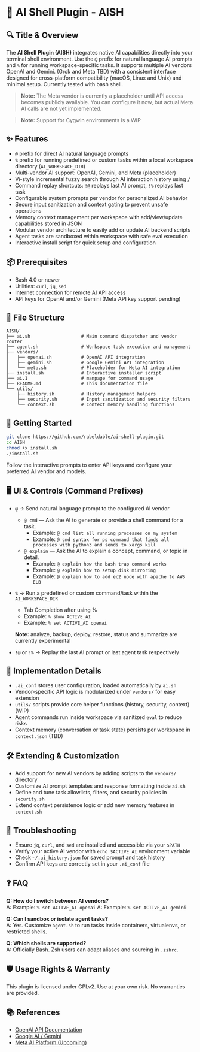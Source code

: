 # 🧠 AI Shell Plugin - AISH

## 🔍 Title & Overview
The **AI Shell Plugin (AISH)** integrates native AI capabilities directly into your terminal shell environment. Use the `@` prefix for natural language AI prompts and `%` for running workspace-specific tasks. It supports multiple AI vendors OpenAI and Gemini. (Grok and Meta TBD) with a consistent interface designed for cross-platform compatibility (macOS, Linux and Unix) and minimal setup. Currently tested with bash shell. 

> **Note:** The Meta vendor is currently a placeholder until API access becomes publicly available. You can configure it now, but actual Meta AI calls are not yet implemented.

> **Note:** Support for Cygwin environments is a WIP

## ✨ Features
- `@` prefix for direct AI natural language prompts  
- `%` prefix for running predefined or custom tasks within a local workspace directory (`AI_WORKSPACE_DIR`)  
- Multi-vendor AI support: OpenAI, Gemini, and Meta (placeholder)  
- Vi-style incremental fuzzy search through AI interaction history using `/`  
- Command replay shortcuts: `!@` replays last AI prompt, `!%` replays last task  
- Configurable system prompts per vendor for personalized AI behavior  
- Secure input sanitization and context gating to prevent unsafe operations  
- Memory context management per workspace with add/view/update capabilities stored in JSON  
- Modular vendor architecture to easily add or update AI backend scripts  
- Agent tasks are sandboxed within workspace with safe eval execution  
- Interactive install script for quick setup and configuration

## 📦 Prerequisites
- Bash 4.0 or newer  
- Utilities: `curl`, `jq`, `sed`  
- Internet connection for remote AI API access  
- API keys for OpenAI and/or Gemini (Meta API key support pending)  

## 📁 File Structure
```plaintext
AISH/
├── ai.sh                   # Main command dispatcher and vendor router
├── agent.sh                # Workspace task execution and management
├── vendors/
│   ├── openai.sh           # OpenAI API integration
│   ├── gemini.sh           # Google Gemini API integration
│   └── meta.sh             # Placeholder for Meta AI integration
├── install.sh              # Interactive installer script
├── ai.1                    # manpage for command usage
├── README.md               # This documentation file
└── utils/
    ├── history.sh          # History management helpers
    ├── security.sh         # Input sanitization and security filters
    └── context.sh          # Context memory handling functions
```

## 🚀 Getting Started
```bash
git clone https://github.com/rabeldable/ai-shell-plugin.git
cd AISH
chmod +x install.sh
./install.sh
```
Follow the interactive prompts to enter API keys and configure your preferred AI vendor and models.

## 🖥️ UI & Controls (Command Prefixes)
- `@` → Send natural language prompt to the configured AI vendor  
  - `@ cmd` — Ask the AI to generate or provide a shell command for a task.  
    - Example: `@ cmd list all running processes on my system`  
    - Example: `@ cmd syntax for ps command that finds all processes with python3 and sends to xargs kill`  
  - `@ explain` — Ask the AI to explain a concept, command, or topic in detail.  
    - Example: `@ explain how the bash trap command works`  
    - Example: `@ explain how to setup disk mirroring`  
    - Example: `@ explain how to add ec2 node with apache to AWS ELB`  

- `%` → Run a predefined or custom command/task within the `AI_WORKSPACE_DIR`  
  - Tab Completion after using % 
  - Example: `% show ACTIVE_AI`  
  - Example: `% set ACTIVE_AI openai`

   **Note:** analyze, backup, deploy, restore, status and summarize are currently experimental  

- `!@` or `!%` → Replay the last AI prompt or last agent task respectively

## 🧩 Implementation Details
- `.ai_conf` stores user configuration, loaded automatically by `ai.sh`  
- Vendor-specific API logic is modularized under `vendors/` for easy extension  
- `utils/` scripts provide core helper functions (history, security, context) (WIP) 
- Agent commands run inside workspace via sanitized `eval` to reduce risks  
- Context memory (conversation or task state) persists per workspace in `context.json` (TBD) 

## 🛠️ Extending & Customization
- Add support for new AI vendors by adding scripts to the `vendors/` directory  
- Customize AI prompt templates and response formatting inside `ai.sh`  
- Define and tune task allowlists, filters, and security policies in `security.sh`  
- Extend context persistence logic or add new memory features in `context.sh`  

## 🧪 Troubleshooting
- Ensure `jq`, `curl`, and `sed` are installed and accessible via your `$PATH`  
- Verify your active AI vendor with `echo $ACTIVE_AI` environment variable  
- Check `~/.ai_history.json` for saved prompt and task history  
- Confirm API keys are correctly set in your `.ai_conf` file  

## ❓ FAQ
**Q: How do I switch between AI vendors?**  
A:  Example: `% set ACTIVE_AI openai`
A:  Example: `% set ACTIVE_AI gemini` 

**Q: Can I sandbox or isolate agent tasks?**  
A: Yes. Customize `agent.sh` to run tasks inside containers, virtualenvs, or restricted shells.

**Q: Which shells are supported?**  
A: Officially Bash. Zsh users can adapt aliases and sourcing in `.zshrc`.

## 🛡️ Usage Rights & Warranty
This plugin is licensed under GPLv2. Use at your own risk. No warranties are provided.

## 📚 References
- [OpenAI API Documentation](https://platform.openai.com/docs)  
- [Google AI / Gemini](https://ai.google.dev)  
- [Meta AI Platform (Upcoming)](https://ai.meta.com)  
